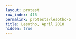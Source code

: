 ```yaml
---
layout: protest
row_index: 416
permalink: protests/lesotho-5
title: Lesotho, April 2010
hidden: true
---
```

